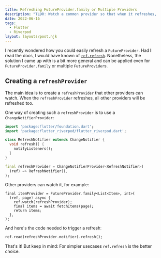 ```yaml
---
title: Refreshing FutureProvider.family or Multiple Providers
description: "TLDR: Watch a common provider so that when it refreshes, all providers refresh."
date: 2022-06-16
tags:
  - Flutter
  - Riverpod
layout: layouts/post.njk
---
```


I recently wondered how you could easily refresh a `FutureProvider`.
Had I read the docs, I would have known of [`ref.refresh`](https://pub.dev/documentation//flutter_riverpod/latest/flutter_riverpod/WidgetRef/refresh.html).
Nonetheless, the solution I came up with is a bit more general and can be applied even for `FutureProvider.family` or multiple `FutureProvider`s.

## Creating a `refreshProvider`
The main idea is to create a `refreshProvider` that other providers can watch.
When the `refreshProvider` refreshes, all other providers will be refreshed too.

One way of creating such a `refreshProvider` is to use a `ChangeNotifierProvider`:
```dart
import 'package:flutter/foundation.dart';
import 'package:flutter_riverpod/flutter_riverpod.dart';

class RefreshNotifier extends ChangeNotifier {
  void refresh() {
    notifyListeners();
  }
}

final refreshProvider = ChangeNotifierProvider<RefreshNotifier>(
  (ref) => RefreshNotifier(),
);
```

Other providers can watch it, for example:
```dart/2
final itemProvider = FutureProvider.family<List<Item>, int>(
  (ref, page) async {
    ref.watch(refreshProvider);
    final items = await fetchItems(page);
    return items;
  },
);
```

And here's the code needed to trigger a refresh:
```dart
ref.read(refreshProvider.notifier).refresh();
```


That's it! But keep in mind: For simpler usecases `ref.refresh` is the better choice.